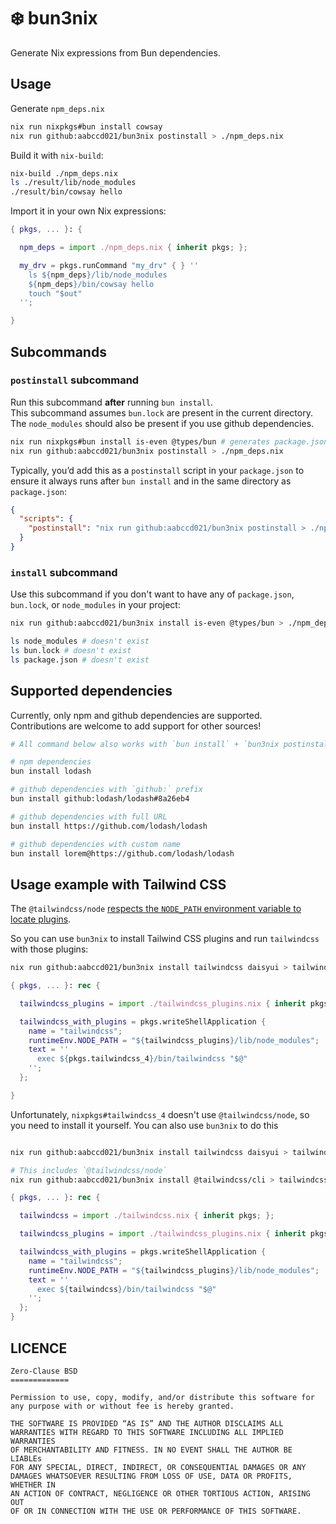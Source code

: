 # :snowflake: bun3nix

Generate Nix expressions from Bun dependencies.

## Usage

Generate `npm_deps.nix`

```sh
nix run nixpkgs#bun install cowsay
nix run github:aabccd021/bun3nix postinstall > ./npm_deps.nix
```

Build it with `nix-build`:

```sh
nix-build ./npm_deps.nix
ls ./result/lib/node_modules
./result/bin/cowsay hello

```

Import it in your own Nix expressions:

```nix
{ pkgs, ... }: {

  npm_deps = import ./npm_deps.nix { inherit pkgs; };

  my_drv = pkgs.runCommand "my_drv" { } ''
    ls ${npm_deps}/lib/node_modules
    ${npm_deps}/bin/cowsay hello
    touch "$out"
  '';

}
```

## Subcommands

### `postinstall` subcommand

Run this subcommand **after** running `bun install`.  
This subcommand assumes `bun.lock` are present in the current directory.
The `node_modules` should also be present if you use github dependencies.

```sh
nix run nixpkgs#bun install is-even @types/bun # generates package.json, bun.lock, and node_modules
nix run github:aabccd021/bun3nix postinstall > ./npm_deps.nix
```

Typically, you’d add this as a `postinstall` script in your `package.json` to ensure it always runs
after `bun install` and in the same directory as `package.json`:

```json
{
  "scripts": {
    "postinstall": "nix run github:aabccd021/bun3nix postinstall > ./npm_deps.nix"
  }
}
```

### `install` subcommand

Use this subcommand if you don't want to have any of `package.json`, `bun.lock`, or `node_modules`
in your project:

```sh
nix run github:aabccd021/bun3nix install is-even @types/bun > ./npm_deps.nix

ls node_modules # doesn't exist
ls bun.lock # doesn't exist
ls package.json # doesn't exist
```

## Supported dependencies

Currently, only npm and github dependencies are supported.  
Contributions are welcome to add support for other sources!

```sh
# All command below also works with `bun install` + `bun3nix postinstall`

# npm dependencies
bun install lodash

# github dependencies with `github:` prefix
bun install github:lodash/lodash#8a26eb4

# github dependencies with full URL
bun install https://github.com/lodash/lodash

# github dependencies with custom name
bun install lorem@https://github.com/lodash/lodash
```

## Usage example with Tailwind CSS

The `@tailwindcss/node` [respects the `NODE_PATH` environment variable to locate plugins](https://github.com/tailwindlabs/tailwindcss/blob/2f1cbbfed28729798eebdaa57935e8f7b0c622e1/packages/%40tailwindcss-node/src/compile.ts#L207).

So you can use `bun3nix` to install Tailwind CSS plugins and run `tailwindcss` with those plugins:

```sh
nix run github:aabccd021/bun3nix install tailwindcss daisyui > tailwindcss_plugins.nix
```

```nix
{ pkgs, ... }: rec {

  tailwindcss_plugins = import ./tailwindcss_plugins.nix { inherit pkgs; };

  tailwindcss_with_plugins = pkgs.writeShellApplication {
    name = "tailwindcss";
    runtimeEnv.NODE_PATH = "${tailwindcss_plugins}/lib/node_modules";
    text = ''
      exec ${pkgs.tailwindcss_4}/bin/tailwindcss "$@"
    '';
  };

}
```

Unfortunately, `nixpkgs#tailwindcss_4` doesn't use `@tailwindcss/node`,
so you need to install it yourself.
You can also use `bun3nix` to do this

```sh

nix run github:aabccd021/bun3nix install tailwindcss daisyui > tailwindcss_plugins.nix

# This includes `@tailwindcss/node`
nix run github:aabccd021/bun3nix install @tailwindcss/cli > tailwindcss.nix

```

```nix
{ pkgs, ... }: rec {

  tailwindcss = import ./tailwindcss.nix { inherit pkgs; };

  tailwindcss_plugins = import ./tailwindcss_plugins.nix { inherit pkgs; };

  tailwindcss_with_plugins = pkgs.writeShellApplication {
    name = "tailwindcss";
    runtimeEnv.NODE_PATH = "${tailwindcss_plugins}/lib/node_modules";
    text = ''
      exec ${tailwindcss}/bin/tailwindcss "$@"
    '';
  };
}
```

## LICENCE

```
Zero-Clause BSD
=============

Permission to use, copy, modify, and/or distribute this software for
any purpose with or without fee is hereby granted.

THE SOFTWARE IS PROVIDED “AS IS” AND THE AUTHOR DISCLAIMS ALL
WARRANTIES WITH REGARD TO THIS SOFTWARE INCLUDING ALL IMPLIED WARRANTIES
OF MERCHANTABILITY AND FITNESS. IN NO EVENT SHALL THE AUTHOR BE LIABLEs
FOR ANY SPECIAL, DIRECT, INDIRECT, OR CONSEQUENTIAL DAMAGES OR ANY
DAMAGES WHATSOEVER RESULTING FROM LOSS OF USE, DATA OR PROFITS, WHETHER IN
AN ACTION OF CONTRACT, NEGLIGENCE OR OTHER TORTIOUS ACTION, ARISING OUT
OF OR IN CONNECTION WITH THE USE OR PERFORMANCE OF THIS SOFTWARE.
```
